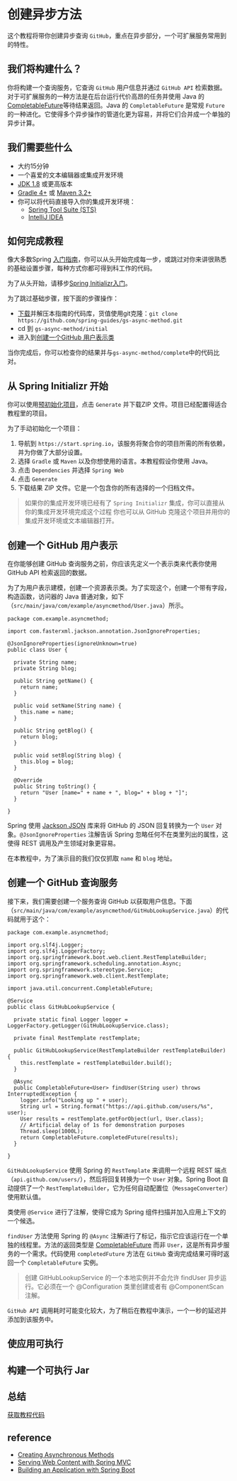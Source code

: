 # 创建异步方法
这个教程将带你创建异步查询 `GitHub`，重点在异步部分，一个可扩展服务常用到的特性。
## 我们将构建什么？
你将构建一个查询服务，它查询 `GitHub` 用户信息并通过 `GitHub API` 检索数据。对于可扩展服务的一种方法是在后台运行代价高昂的任务并使用 Java 的 [CompletableFuture](https://docs.oracle.com/javase/8/docs/api/java/util/concurrent/CompletableFuture.html)等待结果返回。Java 的 `CompletableFuture` 是常规 `Future` 的一种进化。它使得多个异步操作的管道化更为容易，并将它们合并成一个单独的异步计算。
## 我们需要些什么
- 大约15分钟
- 一个喜爱的文本编辑器或集成开发环境
- [JDK 1.8](http://www.oracle.com/technetwork/java/javase/downloads/index.html) 或更高版本
- [Gradle 4+](http://www.gradle.org/downloads) 或 [Maven 3.2+](https://maven.apache.org/download.cgi)
- 你可以将代码直接导入你的集成开发环境：
  + [Spring Tool Suite (STS)](https://spring.io/guides/gs/sts)
  + [IntelliJ IDEA](https://spring.io/guides/gs/intellij-idea/)
## 如何完成教程
像大多数Spring [入门指南](https://spring.io/guides)，你可以从头开始完成每一步，或跳过对你来讲很熟悉的基础设置步骤，每种方式你都可得到科工作的代码。

为了从头开始，请移步[Spring Initializr入门](https://spring.io/guides/gs/spring-boot/#scratch)。

为了跳过基础步骤，按下面的步骤操作：
+ [下载](https://github.com/spring-guides/gs-async-method/archive/main.zip)并解压本指南的代码库，货值使用git克隆：`git clone https://github.com/spring-guides/gs-async-method.git`
+ cd 到 `gs-async-method/initial`
+ 进入到[创建一个GitHub 用户表示类](https://spring.io/guides/gs/async-method/#initial)

当你完成后，你可以检查你的结果并与`gs-async-method/complete`中的代码比对。
## 从 Spring Initializr 开始
你可以使用[预初始化项目](https://start.spring.io/#!type=maven-project&language=java&platformVersion=2.5.5&packaging=jar&jvmVersion=11&groupId=com.example&artifactId=async-method&name=async-method&description=Demo%20project%20for%20Spring%20Boot&packageName=com.example.async-method&dependencies=web)，点击 `Generate` 并下载ZIP 文件。项目已经配置得适合教程里的项目。

为了手动初始化一个项目：
1. 导航到 `https://start.spring.io`，该服务将聚合你的项目所需的所有依赖，并为你做了大部分设置。
2. 选择 `Gradle` 或 `Maven` 以及你想使用的语言。本教程假设你使用 Java。
3. 点击 `Dependencies` 并选择 `Spring Web`
4. 点击 `Generate`
5. 下载结果 ZIP 文件。它是一个包含你的所有选择的一个归档文件。

> 如果你的集成开发环境已经有了 `Spring Initializr` 集成，你可以直接从你的集成开发环境完成这个过程
> 你也可以从 GitHub 克隆这个项目并用你的集成开发环境或文本编辑器打开。
## 创建一个 GitHub 用户表示
在你能够创建 GitHub 查询服务之前，你应该先定义一个表示类来代表你使用 GitHub API 检索返回的数据。

为了为用户表示建模，创建一个资源表示类。为了实现这个，创建一个带有字段，构造函数，访问器的 Java 普通对象，如下（`src/main/java/com/example/asyncmethod/User.java`）所示。
```
package com.example.asyncmethod;

import com.fasterxml.jackson.annotation.JsonIgnoreProperties;

@JsonIgnoreProperties(ignoreUnknown=true)
public class User {

  private String name;
  private String blog;

  public String getName() {
    return name;
  }

  public void setName(String name) {
    this.name = name;
  }

  public String getBlog() {
    return blog;
  }

  public void setBlog(String blog) {
    this.blog = blog;
  }

  @Override
  public String toString() {
    return "User [name=" + name + ", blog=" + blog + "]";
  }

}
```
Spring 使用 [Jackson JSON](https://wiki.fasterxml.com/JacksonHome) 库来将 GitHub 的 JSON 回复转换为一个 `User` 对象。`@JsonIgnoreProperties` 注解告诉 Spring 忽略任何不在类里列出的属性，这使得 REST 调用及产生领域对象更容易。

在本教程中，为了演示目的我们仅仅抓取 `name` 和 `blog` 地址。
## 创建一个 GitHub 查询服务
接下来，我们需要创建一个服务查询 GitHub 以获取用户信息。下面（`src/main/java/com/example/asyncmethod/GitHubLookupService.java`）的代码就用于这个：
```
package com.example.asyncmethod;

import org.slf4j.Logger;
import org.slf4j.LoggerFactory;
import org.springframework.boot.web.client.RestTemplateBuilder;
import org.springframework.scheduling.annotation.Async;
import org.springframework.stereotype.Service;
import org.springframework.web.client.RestTemplate;

import java.util.concurrent.CompletableFuture;

@Service
public class GitHubLookupService {

  private static final Logger logger = LoggerFactory.getLogger(GitHubLookupService.class);

  private final RestTemplate restTemplate;

  public GitHubLookupService(RestTemplateBuilder restTemplateBuilder) {
    this.restTemplate = restTemplateBuilder.build();
  }

  @Async
  public CompletableFuture<User> findUser(String user) throws InterruptedException {
    logger.info("Looking up " + user);
    String url = String.format("https://api.github.com/users/%s", user);
    User results = restTemplate.getForObject(url, User.class);
    // Artificial delay of 1s for demonstration purposes
    Thread.sleep(1000L);
    return CompletableFuture.completedFuture(results);
  }

}
```
`GitHubLookupService` 使用 Spring 的 `RestTemplate` 来调用一个远程 REST 端点（`api.github.com/users/`），然后将回复转换为一个 `User` 对象。Spring Boot 自动提供了一个 `RestTemplateBuilder`，它为任何自动配置位（`MessageConverter`）使用默认值。

类使用 `@Service` 进行了注解，使得它成为 Spring 组件扫描并加入应用上下文的一个候选。

`findUser` 方法使用 Spring 的 `@Async` 注解进行了标记，指示它应该运行在一个单独的线程里。方法的返回类型是 [CompletableFuture<User>](https://docs.oracle.com/javase/8/docs/api/java/util/concurrent/CompletableFuture.html) 而非 `User`，这是所有异步服务的一个需求。代码使用 `completedFuture` 方法在 `GitHub` 查询完成结果可得时返回一个 `CompletableFuture` 实例。
> 创建 GitHubLookupService 的一个本地实例并不会允许 findUser 异步运行。它必须在一个 @Configuration 类里创建或者有 @ComponentScan 注解。

`GitHub API` 调用耗时可能变化较大，为了稍后在教程中演示，一个一秒的延迟并添加到该服务中。
## 使应用可执行
## 构建一个可执行 Jar
## 总结

[获取教程代码](https://github.com/spring-guides/gs-async-method)

## reference
- [Creating Asynchronous Methods](https://spring.io/guides/gs/async-method/)
- [Serving Web Content with Spring MVC](https://spring.io/guides/gs/serving-web-content/)
- [Building an Application with Spring Boot](https://spring.io/guides/gs/spring-boot/)